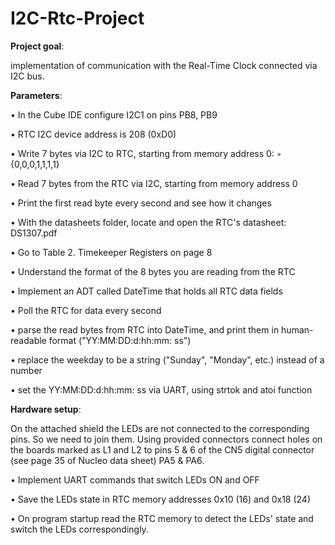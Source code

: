 # I2C-Rtc-Project

**Project goal**:

implementation of communication with the Real-Time Clock connected via I2C bus.

**Parameters**:

• In the Cube IDE configure I2C1 on pins PB8, PB9

• RTC I2C device address is 208 (0xD0)

• Write 7 bytes via I2C to RTC, starting from memory address 0:
    ◦ {0,0,0,1,1,1,1}

• Read 7 bytes from the RTC via I2C, starting from memory address 0

• Print the first read byte every second and see how it changes

• With the datasheets folder, locate and open the RTC's datasheet: DS1307.pdf

• Go to Table 2. Timekeeper Registers on page 8

• Understand the format of the 8 bytes you are reading from the RTC

• Implement an ADT called DateTime that holds all RTC data fields

• Poll the RTC for data every second

• parse the read bytes from RTC into DateTime, and print them in human-readable format ("YY:MM:DD:d:hh:mm: ss")

• replace the weekday to be a string ("Sunday", "Monday", etc.) instead of a number

• set the YY:MM:DD:d:hh:mm: ss via UART, using strtok and atoi function

**Hardware setup**:

On the attached shield the LEDs are not connected to the corresponding pins. So we need to join them.
Using provided connectors connect holes on the boards marked as L1 and L2 to pins 5 & 6 of the CN5 digital connector (see page 35 of Nucleo data sheet) PA5 & PA6.

• Implement UART commands that switch LEDs ON and OFF

• Save the LEDs state in RTC memory addresses 0x10 (16) and 0x18 (24)

• On program startup read the RTC memory to detect the LEDs' state and switch the LEDs correspondingly.
